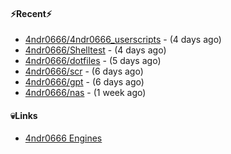 #### ⚡Recent⚡

- [4ndr0666/4ndr0666_userscripts](https://github.com/4ndr0666/4ndr0666_userscripts) - (4 days ago)
- [4ndr0666/Shelltest](https://github.com/4ndr0666/Shelltest) - (4 days ago)
- [4ndr0666/dotfiles](https://github.com/4ndr0666/dotfiles) - (5 days ago)
- [4ndr0666/scr](https://github.com/4ndr0666/scr) - (6 days ago)
- [4ndr0666/gpt](https://github.com/4ndr0666/gpt) - (6 days ago)
- [4ndr0666/nas](https://github.com/4ndr0666/nas) - (1 week ago)

#### 💀Links

- [4ndr0666 Engines](https://github.com/hoothin/SearchJumper/discussions/73)


